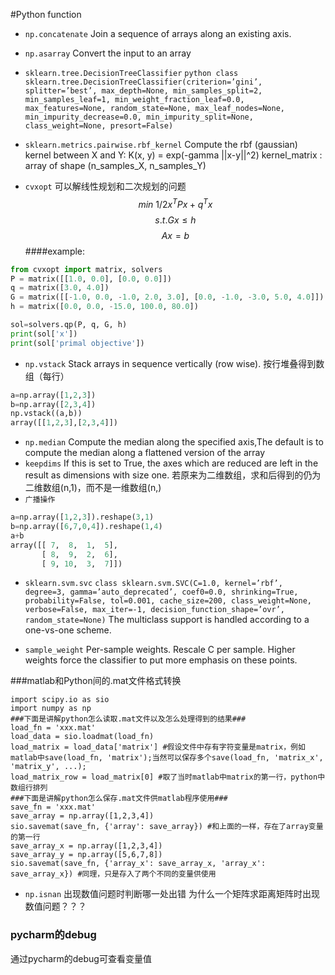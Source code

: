 ﻿#Python function
- `np.concatenate`
Join a sequence of arrays along an existing axis.
- `np.asarray`
Convert the input to an array
- `sklearn.tree.DecisionTreeClassifier`
```python class sklearn.tree.DecisionTreeClassifier(criterion=’gini’, splitter=’best’, max_depth=None, min_samples_split=2, min_samples_leaf=1, min_weight_fraction_leaf=0.0, max_features=None, random_state=None, max_leaf_nodes=None, min_impurity_decrease=0.0, min_impurity_split=None, class_weight=None, presort=False)```

- `sklearn.metrics.pairwise.rbf_kernel`
Compute the rbf (gaussian) kernel between X and Y:
K(x, y) = exp(-gamma ||x-y||^2)
kernel_matrix : array of shape (n_samples_X, n_samples_Y)
- `cvxopt`
可以解线性规划和二次规划的问题
$$min \ 1/2x^TPx+q^Tx   $$
$$ s.t. Gx \leq h$$
$$ Ax=b$$
####example:
```python
from cvxopt import matrix, solvers
P = matrix([[1.0, 0.0], [0.0, 0.0]])
q = matrix([3.0, 4.0])
G = matrix([[-1.0, 0.0, -1.0, 2.0, 3.0], [0.0, -1.0, -3.0, 5.0, 4.0]])
h = matrix([0.0, 0.0, -15.0, 100.0, 80.0])

sol=solvers.qp(P, q, G, h)
print(sol['x'])
print(sol['primal objective'])
```
- `np.vstack`
Stack arrays in sequence vertically (row wise).
按行堆叠得到数组（每行）
```python
a=np.array([1,2,3])
b=np.array([2,3,4])
np.vstack((a,b))
array([[1,2,3],[2,3,4]])
```
- `np.median`
Compute the median along the specified axis,The default is to compute the median along a flattened version of the array
- `keepdims`
If this is set to True, the axes which are reduced are left in the result as dimensions with size one.
若原来为二维数组，求和后得到的仍为二维数组(n,1)，而不是一维数组(n,)
- `广播操作`
```python
a=np.array([1,2,3]).reshape(3,1)
b=np.array([6,7,0,4]).reshape(1,4)
a+b
array([[ 7,  8,  1,  5],
       [ 8,  9,  2,  6],
       [ 9, 10,  3,  7]])
```
- `sklearn.svm.svc`
```class sklearn.svm.SVC(C=1.0, kernel=’rbf’, degree=3, gamma=’auto_deprecated’, coef0=0.0, shrinking=True, probability=False, tol=0.001, cache_size=200, class_weight=None, verbose=False, max_iter=-1, decision_function_shape=’ovr’, random_state=None)```
The multiclass support is handled according to a one-vs-one scheme.

- `sample_weight`
Per-sample weights. Rescale C per sample. Higher weights force the classifier to put more emphasis on these points.

###matlab和Python间的.mat文件格式转换
```
import scipy.io as sio
import numpy as np
###下面是讲解python怎么读取.mat文件以及怎么处理得到的结果###
load_fn = 'xxx.mat'
load_data = sio.loadmat(load_fn)
load_matrix = load_data['matrix'] #假设文件中存有字符变量是matrix，例如matlab中save(load_fn, 'matrix');当然可以保存多个save(load_fn, 'matrix_x', 'matrix_y', ...);
load_matrix_row = load_matrix[0] #取了当时matlab中matrix的第一行，python中数组行排列
###下面是讲解python怎么保存.mat文件供matlab程序使用###
save_fn = 'xxx.mat'
save_array = np.array([1,2,3,4])
sio.savemat(save_fn, {'array': save_array}) #和上面的一样，存在了array变量的第一行
save_array_x = np.array([1,2,3,4])
save_array_y = np.array([5,6,7,8])
sio.savemat(save_fn, {'array_x': save_array_x, 'array_x': save_array_x}) #同理，只是存入了两个不同的变量供使用
```
- `np.isnan`
出现数值问题时判断哪一处出错
为什么一个矩阵求距离矩阵时出现数值问题？？？

### pycharm的debug
通过pycharm的debug可查看变量值




